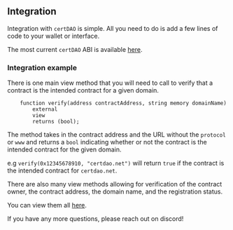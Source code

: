 ## Integration

Integration with `certDAO` is simple. All you need to do is add a few lines of code to your wallet or interface.

The most current `certDAO` ABI is available [here](https://github.com/certdao/certdao-frontend/blob/master/src/data/certdao.json).

### Integration example

There is one main view method that you will need to call to verify that a contract is the intended contract for a given domain.

```solidity
    function verify(address contractAddress, string memory domainName)
        external
        view
        returns (bool);
```

The method takes in the contract address and the URL without the `protocol` or `www` and returns a `bool` indicating whether or not the contract is the intended contract for the given domain.

e.g `verify(0x12345678910, "certdao.net")` will return `true` if the contract is the intended contract for `certdao.net`.

There are also many view methods allowing for verification of the contract owner, the contract address, the domain name, and the registration status.

You can view them all [here](https://github.com/certdao/certdao/blob/master/contracts/interfaces/ICertDao.sol).

If you have any more questions, please reach out on discord!
